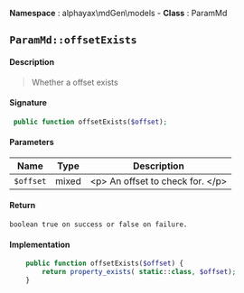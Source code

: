 **Namespace**  : alphayax\mdGen\models  - **Class** : ParamMd

## `ParamMd::offsetExists`

#### Description

> Whether a offset exists


#### Signature

```php
 public function offsetExists($offset);
```

#### Parameters

| Name | Type | Description |
|---|---|---|
| `$offset` | mixed | &lt;p&gt; An offset to check for. &lt;/p&gt; |

#### Return

    boolean true on success or false on failure.

#### Implementation

```php
    public function offsetExists($offset) {
        return property_exists( static::class, $offset);
    }

```
